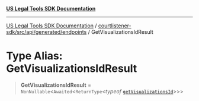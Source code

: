 [**US Legal Tools SDK Documentation**](../../../../../../README.md)

***

[US Legal Tools SDK Documentation](../../../../../../README.md) / [courtlistener-sdk/src/api/generated/endpoints](../README.md) / GetVisualizationsIdResult

# Type Alias: GetVisualizationsIdResult

> **GetVisualizationsIdResult** = `NonNullable`\<`Awaited`\<`ReturnType`\<*typeof* [`getVisualizationsId`](../functions/getVisualizationsId.md)\>\>\>
